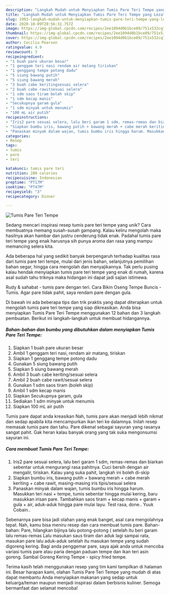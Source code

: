 ```yaml
---
description: "Langkah Mudah untuk Menyiapkan Tumis Pare Teri Tempe yang Lezat"
title: "Langkah Mudah untuk Menyiapkan Tumis Pare Teri Tempe yang Lezat"
slug: 1993-langkah-mudah-untuk-menyiapkan-tumis-pare-teri-tempe-yang-lezat
date: 2020-10-09T20:56:31.757Z
image: https://img-global.cpcdn.com/recipes/2ee1094d0b1bce89/751x532cq70/tumis-pare-teri-tempe-foto-resep-utama.jpg
thumbnail: https://img-global.cpcdn.com/recipes/2ee1094d0b1bce89/751x532cq70/tumis-pare-teri-tempe-foto-resep-utama.jpg
cover: https://img-global.cpcdn.com/recipes/2ee1094d0b1bce89/751x532cq70/tumis-pare-teri-tempe-foto-resep-utama.jpg
author: Cecilia Pearson
ratingvalue: 4.9
reviewcount: 3
recipeingredient:
- "1 buah pare ukuran besar"
- "1 genggam teri nasi rendam air matang tiriskan"
- "1 genggang tempe potong dadu"
- "5 siung bawang putih"
- "5 siung bawang merah"
- "3 buah cabe keritingsesuai selera"
- "2 buah cabe rawitsesuai selera"
- "1 sdm saos tiram boleh skip"
- "1 sdm kecap manis"
- "Secukupnya garam gula"
- "1 sdm minyak untuk menumis"
- "100 mL air putih"
recipeinstructions:
- "Iris2 pare sesuai selera, lalu beri garam 1 sdm, remas-remas dan biarkan sebentar untuk mengurangi rasa pahitnya. Cuci bersih dengan air mengalir, tiriskan. Kalau yang suka pahit, langkah ini boleh di-skip"
- "Siapkan bumbu iris, bawang putih + bawang merah + cabe merah keriting + cabe rawit, masing-masing iris tipis/sesuai selera"
- "Panaskan minyak dalam wajan, tumis bumbu iris hingga harum. Masukkan teri nasi + tempe, tumis sebentar hingga mulai kering, baru masukkan irisan pare. Tambahkan saos tiram + kecap manis + garam + gula + air, aduk-aduk hingga pare mulai layu. Test rasa, done.. Yuuk Cobain.."
categories:
- Resep
tags:
- tumis
- pare
- teri

katakunci: tumis pare teri 
nutrition: 280 calories
recipecuisine: Indonesian
preptime: "PT17M"
cooktime: "PT47M"
recipeyield: "3"
recipecategory: Dinner

---
```



![Tumis Pare Teri Tempe](https://img-global.cpcdn.com/recipes/2ee1094d0b1bce89/751x532cq70/tumis-pare-teri-tempe-foto-resep-utama.jpg)

Sedang mencari inspirasi resep tumis pare teri tempe yang unik? Cara membuatnya memang susah-susah gampang. Kalau keliru mengolah maka hasilnya akan hambar dan justru cenderung tidak enak. Padahal tumis pare teri tempe yang enak harusnya sih punya aroma dan rasa yang mampu memancing selera kita.

Ada beberapa hal yang sedikit banyak berpengaruh terhadap kualitas rasa dari tumis pare teri tempe, mulai dari jenis bahan, selanjutnya pemilihan bahan segar, hingga cara mengolah dan menyajikannya. Tak perlu pusing kalau hendak menyiapkan tumis pare teri tempe yang enak di rumah, karena asal sudah tahu triknya maka hidangan ini dapat jadi sajian istimewa.

Rudy &amp; sahabat - tumis pare dengan teri. Cara Bikin Oseng Tempe Buncis - Tumis. Agar pare tidak pahit, saya rendam pare dengan gula.


Di bawah ini ada beberapa tips dan trik praktis yang dapat diterapkan untuk mengolah tumis pare teri tempe yang siap dikreasikan. Anda bisa menyiapkan Tumis Pare Teri Tempe menggunakan 12 bahan dan 3 langkah pembuatan. Berikut ini langkah-langkah untuk membuat hidangannya.

<!--inarticleads1-->

##### Bahan-bahan dan bumbu yang dibutuhkan dalam menyiapkan Tumis Pare Teri Tempe:

1. Siapkan 1 buah pare ukuran besar
1. Ambil 1 genggam teri nasi, rendam air matang, tiriskan
1. Siapkan 1 genggang tempe potong dadu
1. Gunakan 5 siung bawang putih
1. Siapkan 5 siung bawang merah
1. Ambil 3 buah cabe keriting/sesuai selera
1. Ambil 2 buah cabe rawit/sesuai selera
1. Gunakan 1 sdm saos tiram (boleh skip)
1. Ambil 1 sdm kecap manis
1. Siapkan Secukupnya garam, gula
1. Sediakan 1 sdm minyak untuk menumis
1. Siapkan 100 mL air putih


Tumis pare dapat anda kreasikan Nah, tumis pare akan menjadi lebih nikmat dan sedap apabila kita mencampurkan ikan teri ke dalamnya. Inilah resep memasak tumis pare dan tahu. Pare dikenal sebagai sayuran yang rasanya sangat pahit. Gak heran kalau banyak orang yang tak suka mengonsumsi sayuran ini. 

<!--inarticleads2-->

##### Cara membuat Tumis Pare Teri Tempe:

1. Iris2 pare sesuai selera, lalu beri garam 1 sdm, remas-remas dan biarkan sebentar untuk mengurangi rasa pahitnya. Cuci bersih dengan air mengalir, tiriskan. Kalau yang suka pahit, langkah ini boleh di-skip
1. Siapkan bumbu iris, bawang putih + bawang merah + cabe merah keriting + cabe rawit, masing-masing iris tipis/sesuai selera
1. Panaskan minyak dalam wajan, tumis bumbu iris hingga harum. Masukkan teri nasi + tempe, tumis sebentar hingga mulai kering, baru masukkan irisan pare. Tambahkan saos tiram + kecap manis + garam + gula + air, aduk-aduk hingga pare mulai layu. Test rasa, done.. Yuuk Cobain..


Sebenarnya pare bisa jadi olahan yang enak banget, asal cara mengolahnya tepat. Nah, kamu bisa meniru resep dan cara membuat tumis pare. Bahan-bahan: Pare, hilangkan bijinya lalu potong-potong ( setelah itu beri garam lalu remas-remas Lalu masukan saus tiram dan aduk lagi sampai rata, masukan pare lalu aduk-aduk setelah itu masukan tempe yang sudah digoreng kering. Bagi anda penggemar pare, saya ajak anda untuk mencoba variasi tumis pare atau paria dengan paduan tempe dan ikan teri asin goreng. Sambal Goreng Kering Tempe - spicy fried tempe. 

Terima kasih telah menggunakan resep yang tim kami tampilkan di halaman ini. Besar harapan kami, olahan Tumis Pare Teri Tempe yang mudah di atas dapat membantu Anda menyiapkan makanan yang sedap untuk keluarga/teman maupun menjadi inspirasi dalam berbisnis kuliner. Semoga bermanfaat dan selamat mencoba!
